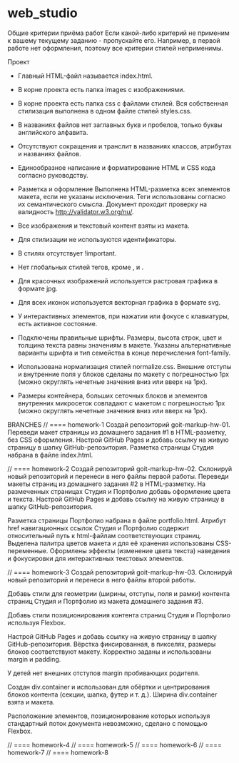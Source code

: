 # web_studio
Общие критерии приёма работ
Если какой-либо критерий не применим к вашему текущему заданию - пропускайте его.
Например, в первой работе нет оформления, поэтому все критерии стилей неприменимы.

Проект
- Главный HTML-файл называется index.html.

- В корне проекта есть папка images с изображениями.

- В корне проекта есть папка css с файлами стилей.
Вся собственная стилизация выполнена в одном файле стилей styles.css.

- В названиях файлов нет заглавных букв и пробелов, только буквы английского алфавита.

- Отсутствуют сокращения и транслит в названиях классов, атрибутах и названиях файлов.

- Единообразное написание и форматирование HTML и CSS кода согласно руководству.

- Разметка и оформление
Выполнена HTML-разметка всех элементов макета, если не указаны исключения.
Теги использованы согласно их семантического смысла.
Документ проходит проверку на валидность http://validator.w3.org/nu/.

- Все изображения и текстовый контент взяты из макета.

- Для стилизации не используются идентификаторы.

- В стилях отсутствует !important.

- Нет глобальных стилей тегов, кроме <html>, <body> и <img>.

- Для красочных изображений используется растровая графика в формате jpg.

- Для всех иконок используется векторная графика в формате svg.

- У интерактивных элементов, при нажатии или фокусе с клавиатуры, есть активное состояние.

- Подключены правильные шрифты. Размеры, высота строк, цвет и толщина текста равны значениям в макете.
Указаны альтернативные варианты шрифта и тип семейства в конце перечисления font-family.

- Использована нормализация стилей normalize.css.
Внешние отступы и внутренние поля у блоков сделаны по макету с погрешностью 1px (можно округлять нечетные значения вниз или вверх на 1px).

- Размеры контейнера, больших сеточных блоков и элементов внутренних микросеток совпадают с макетом с погрешностью 1px (можно округлять нечетные значения вниз или вверх на 1px).

BRANCHES
// ==== homework-1
Создай репозиторий goit-markup-hw-01.
Переведи макет страницы из домашнего задания #1 в HTML-разметку, без CSS оформления.
Настрой GitHub Pages и добавь ссылку на живую страницу в шапку GitHub-репозитория.
Разметка страницы Студия набрана в файле index.html.

// ==== homework-2
Создай репозиторий goit-markup-hw-02.
Склонируй новый репозиторий и перенеси в него файлы первой работы.
Переведи макеты страниц из домашнего задания #2 в HTML-разметку.
На размеченных страницах Студия и Портфолио добавь оформление цвета и текста.
Настрой GitHub Pages и добавь ссылку на живую страницу в шапку GitHub-репозитория.

Разметка страницы Портфолио набрана в файле portfolio.html.
Атрибут href навигационных ссылок Студия и Портфолио содержит относительный путь к html-файлам соответствующих страниц.
Выделена палитра цветов макета и для её хранения использованы CSS-переменные.
Оформлены эффекты (изменение цвета текста) наведения и фокусировки для интерактивных текстовых элементов.

// ==== homework-3
Создай репозиторий goit-markup-hw-03.
Склонируй новый репозиторий и перенеси в него файлы второй работы.

Добавь стили для геометрии (ширины, отступы, поля и рамки) контента страниц Студия и Портфолио из макета домашнего задания #3.

Добавь стили позиционирования контента страниц Студия и Портфолио используя Flexbox.

Настрой GitHub Pages и добавь ссылку на живую страницу в шапку GitHub-репозитория.
Вёрстка фиксированная, в пикселях, размеры блоков соответствуют макету.
Корректно заданы и использованы margin и padding.

У детей нет внешних отступов margin пробивающих родителя.

Создан div.container и использован для обёртки и центрирования блоков контента (секции, шапка, футер и т. д.).
Ширина div.container взята и макета.

Расположение элементов, позиционирование которых используя стандартный поток документа невозможно, сделано с помощью Flexbox.

// ==== homework-4
// ==== homework-5
// ==== homework-6
// ==== homework-7
// ==== homework-8